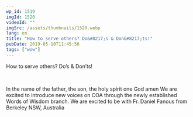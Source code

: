 ```yaml
---
wp_id: 1519
imgId: 1520
videoId: ""
imgSrc: /assets/thumbnails/1520.webp
lang: en
title: "How to serve others? Do&#8217;s & Don&#8217;ts!"
pubDate: 2019-05-10T11:45:56
tags: ["wow"]
---
```


<!-- page: 6 -->

<p>How to serve others? Do&#8217;s &amp; Don&#8217;ts!</p>
<p>&nbsp;</p>
<p>In the name of the father, the son, the holy spirit one God amen We are excited to introduce new voices on COA through the newly established Words of Wisdom branch. We are excited to be with Fr. Daniel Fanous from Berkeley NSW, Australia</p>
